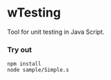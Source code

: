 # wTesting

Tool for unit testing in Java Script.

### Try out

```
npm install
node sample/Simple.s
```




